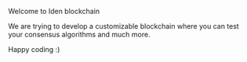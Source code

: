 Welcome to Iden blockchain

We are trying to develop a customizable blockchain where you can test your consensus algorithms and much more.

Happy coding :)
